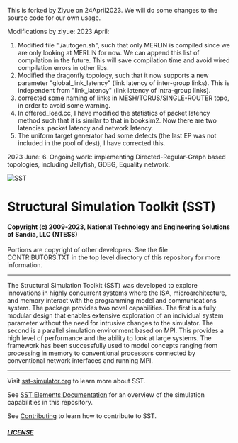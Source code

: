 This is forked by Ziyue on 24April2023. 
We will do some changes to the source code for our own usage.

Modifications by ziyue:
2023 April:
1. Modified file "./autogen.sh", such that only MERLIN is compiled since we are only looking at MERLIN for now. We can append this list of compilation in the future. This will save compilation time and avoid wired compilation errors in other libs.
2. Modified the dragonfly topology, such that it now supports a new parameter "global_link_latency" (link latency of inter-group links). This is independent from "link_latency" (link latency of intra-group links).
3. corrected some naming of links in MESH/TORUS/SINGLE-ROUTER topo, in order to avoid some warning.
4. In offered_load.cc, I have modified the statistics of packet latency method such that it is similar to that in booksim2. Now there are two latencies: packet latency and network latency.
5. The uniform target generator had some defects (the last EP was not included in the pool of dest), I have corrected this.

2023 June:
6. Ongoing work: implementing Directed-Regular-Graph based topologies, including Jellyfish, GDBG, Equality network.


![SST](http://sst-simulator.org/img/sst-logo-small.png)

# Structural Simulation Toolkit (SST)

#### Copyright (c) 2009-2023, National Technology and Engineering Solutions of Sandia, LLC (NTESS)
Portions are copyright of other developers:
See the file CONTRIBUTORS.TXT in the top level directory
of this repository for more information.

---

The Structural Simulation Toolkit (SST) was developed to explore innovations in highly concurrent systems where the ISA, microarchitecture, and memory interact with the programming model and communications system. The package provides two novel capabilities. The first is a fully modular design that enables extensive exploration of an individual system parameter without the need for intrusive changes to the simulator. The second is a parallel simulation environment based on MPI. This provides a high level of performance and the ability to look at large systems. The framework has been successfully used to model concepts ranging from processing in memory to conventional processors connected by conventional network interfaces and running MPI.

---

Visit [sst-simulator.org](http://sst-simulator.org) to learn more about SST.

See [SST Elements Documentation](http://sst-simulator.org/SSTPages/SSTDeveloperElementSummaryInfo/) for an overview of the simulation capabilities in this repository.

See [Contributing](https://github.com/sstsimulator/sst-elements/blob/devel/CONTRIBUTING.md) to learn how to contribute to SST.

##### [LICENSE](https://github.com/sstsimulator/sst-elements/blob/devel/LICENSE.md)
